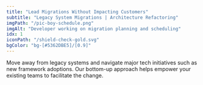 ```yaml
---
title: "Lead Migrations Without Impacting Customers"
subtitle: "Legacy System Migrations | Architecture Refactoring"
imgPath: "/pic-boy-schedule.png"
imgAlt: "Developer working on migration planning and scheduling"
idx: 1
iconPath: "/shield-check-gold.svg"
bgColor: "bg-[#5362DBE5]/[0.9]"
---
```


Move away from legacy systems and navigate major tech initiatives such as new framework adoptions. Our bottom-up approach helps empower your existing teams to facilitate the change.
